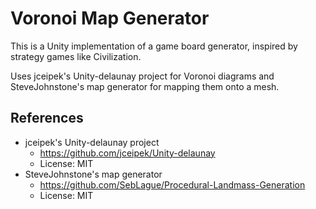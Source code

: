# Voronoi Map Generator
This is a Unity implementation of a game board generator, inspired by strategy games like Civilization.

Uses jceipek's Unity-delaunay project for Voronoi diagrams and SteveJohnstone's map generator for mapping them onto a mesh.



## References
- jceipek's Unity-delaunay project
  - https://github.com/jceipek/Unity-delaunay
  - License: MIT
- SteveJohnstone's map generator
  - https://github.com/SebLague/Procedural-Landmass-Generation
  - License: MIT
